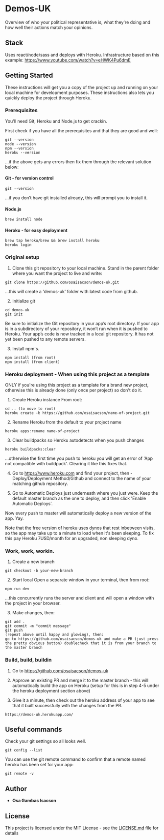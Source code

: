 # Demos-UK

Overview of who your political representative is, what they're doing and how well their actions match your opinions.

## Stack

Uses react/node/sass and deploys with Heroku.
Infrastructure based on this example: https://www.youtube.com/watch?v=eHWK4Pu6dmE

## Getting Started

These instructions will get you a copy of the project up and running on your local machine for development purposes. These instructions also lets you quickly deploy the project through Heroku.

### Prerequisites

You'll need Git, Heroku and Node.js to get crackin.

First check if you have all the prerequisites and that they are good and well:

```
git --version
node --version
npm --version
heroku --version
```

...if the above gets any errors then fix them through the relevant solution below:

#### Git - for version control

```
git --version
```

...if you don’t have git installed already, this will prompt you to install it.

#### Node.js

```
brew install node
```

#### Heroku - for easy deployment

```
brew tap heroku/brew && brew install heroku
heroku login
```

### Original setup

1. Clone this git repository to your local machine. Stand in the parent folder where you want the project to live and write:

```
git clone https://github.com/osaisacson/demos-uk.git
```

...this will create a 'demos-uk' folder with latest code from github.

2. Initialize git

```
cd demos-uk
git init
```

Be sure to initialize the Git repository in your app’s root directory. If your app is in a subdirectory of your repository, it won’t run when it is pushed to Heroku.
Your app’s code is now tracked in a local git repository. It has not yet been pushed to any remote servers.

3. Install npm's.

```
npm install (from root)
npm install (from client)
```

### Heroku deployment - When using this project as a template

ONLY if you're using this project as a template for a brand new project, otherwise this is already done (only once per project) so don't do it.

1. Create Heroku instance
   From root:

```
cd .. (to move to root)
heroku create -b https://github.com/osaisacson/name-of-project.git
```

2. Rename Heroku from the default to your project name

```
heroku apps:rename name-of-project
```

3. Clear buildpacks so Heroku autodetects when you push changes

```
heroku buildpacks:clear
```

...otherwise the first time you push to heroku you will get an error of 'App not compatible with buildpack'. Clearing it like this fixes that.

4. Go to https://www.heroku.com and find your project, then - Deploy/Deployment Method/Github and connect to the name of your matching github repository.

5. Go to Automatic Deploys just underneath where you just were. Keep the default master branch as the one to deploy, and then click 'Enable Automatic Deploys'.

Now every push to master will automatically deploy a new version of the app. Yay.

Note that the free version of heroku uses dynos that rest inbetween visits, so the app may take up to a minute to load when it's been sleeping. To fix this pay Heroku 7USD/month for an upgraded, non sleeping dyno.

### Work, work, workin.

1. Create a new branch

```
git checkout -b your-new-branch
```

2. Start local
   Open a separate window in your terminal, then from root:

```
npm run dev
```

...this concurrently runs the server and client and will open a window with the project in your browser.

3. Make changes, then:

```
git add .
git commit -m "commit message"
git push
(repeat above until happy and glowing), then:
go to https://github.com/osaisacson/demos-uk and make a PR (just press the pretty obvious button) doublecheck that it is from your branch to the master branch
```

### Build, build, buildin

1. Go to https://github.com/osaisacson/demos-uk

2. Approve an existing PR and merge it to the master branch - this will automatically build the app on Heroku (setup for this is in step 4-5 under the heroku deployment section above)

3. Give it a minute, then check out the heroku address of your app to see that it built successfully with the changes from the PR.

```
https://demos-uk.herokuapp.com/
```

## Useful commands

Check your git settings so all looks well.

```
git config --list
```

You can use the git remote command to confirm that a remote named heroku has been set for your app:

```
git remote -v
```

## Author

- **Osa Gambas Isacson**

## License

This project is licensed under the MIT License - see the [LICENSE.md](LICENSE.md) file for details

